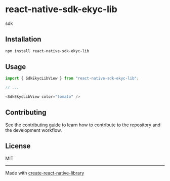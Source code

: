 # react-native-sdk-ekyc-lib

sdk

## Installation

```sh
npm install react-native-sdk-ekyc-lib
```

## Usage


```js
import { SdkEkycLibView } from "react-native-sdk-ekyc-lib";

// ...

<SdkEkycLibView color="tomato" />
```


## Contributing

See the [contributing guide](CONTRIBUTING.md) to learn how to contribute to the repository and the development workflow.

## License

MIT

---

Made with [create-react-native-library](https://github.com/callstack/react-native-builder-bob)
